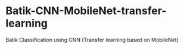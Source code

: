 # Batik-CNN-MobileNet-transfer-learning
Batik Classification using CNN (Transfer learning based on MobileNet)
